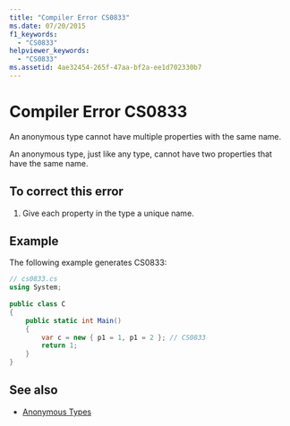 ```yaml
---
title: "Compiler Error CS0833"
ms.date: 07/20/2015
f1_keywords: 
  - "CS0833"
helpviewer_keywords: 
  - "CS0833"
ms.assetid: 4ae32454-265f-47aa-bf2a-ee1d702330b7
---
```

# Compiler Error CS0833
An anonymous type cannot have multiple properties with the same name.  
  
 An anonymous type, just like any type, cannot have two properties that have the same name.  
  
## To correct this error  
  
1.  Give each property in the type a unique name.  
  
## Example  
 The following example generates CS0833:  
  
```csharp  
// cs0833.cs  
using System;  
  
public class C  
{  
    public static int Main()  
    {  
        var c = new { p1 = 1, p1 = 2 }; // CS0833  
        return 1;  
    }  
}  
```  
  
## See also

- [Anonymous Types](../../csharp/programming-guide/classes-and-structs/anonymous-types.md)

